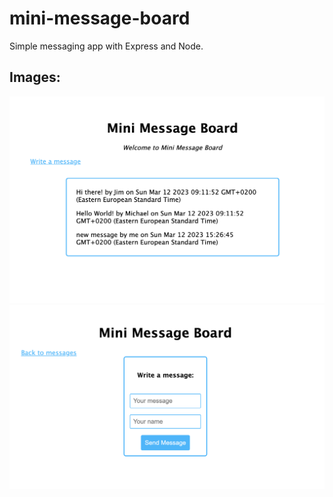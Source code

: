# mini-message-board

Simple messaging app with Express and Node.

## Images:

![1](./public/images/ss1.png)
![2](./public/images/ss2.png)
